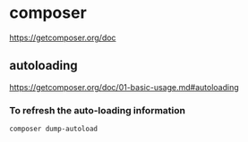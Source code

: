 # composer

https://getcomposer.org/doc

## autoloading

https://getcomposer.org/doc/01-basic-usage.md#autoloading

### To refresh the auto-loading information 

```bash
composer dump-autoload
```


